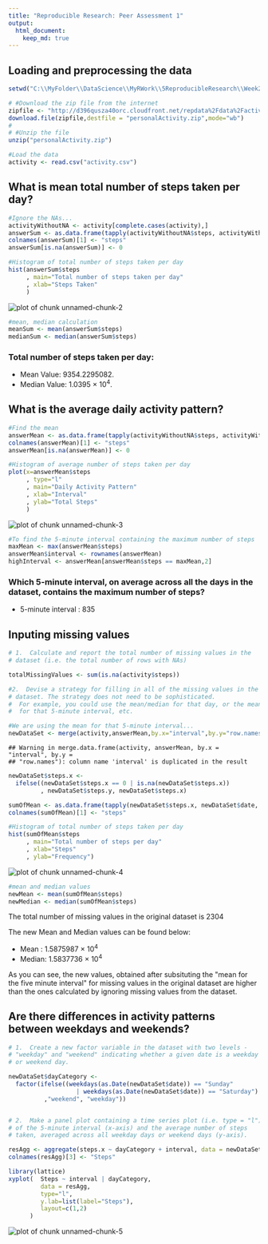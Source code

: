 ```yaml
---
title: "Reproducible Research: Peer Assessment 1"
output: 
  html_document:
    keep_md: true
---
```



## Loading and preprocessing the data


```r
setwd("C:\\MyFolder\\DataScience\\MyRWork\\5ReproducibleResearch\\Week2\\Project")

# #Download the zip file from the internet
zipfile <- "http://d396qusza40orc.cloudfront.net/repdata%2Fdata%2Factivity.zip"
download.file(zipfile,destfile = "personalActivity.zip",mode="wb")
# 
# #Unzip the file
unzip("personalActivity.zip")

#Load the data
activity <- read.csv("activity.csv")
```

## What is mean total number of steps taken per day?


```r
#Ignore the NAs...
activityWithoutNA <- activity[complete.cases(activity),]
answerSum <- as.data.frame(tapply(activityWithoutNA$steps, activityWithoutNA$date, sum))
colnames(answerSum)[1] <- "steps"
answerSum[is.na(answerSum)] <- 0

#Histogram of total number of steps taken per day
hist(answerSum$steps
     , main="Total number of steps taken per day"
     , xlab="Steps Taken"
     )
```

![plot of chunk unnamed-chunk-2](figure/unnamed-chunk-2-1.png) 

```r
#mean, median calculation
meanSum <- mean(answerSum$steps)
medianSum <- median(answerSum$steps)
```

### Total number of steps taken per day:
* Mean Value: 9354.2295082.
* Median Value: 1.0395 &times; 10<sup>4</sup>.

## What is the average daily activity pattern?


```r
#Find the mean
answerMean <- as.data.frame(tapply(activityWithoutNA$steps, activityWithoutNA$interval, mean))
colnames(answerMean)[1] <- "steps"
answerMean[is.na(answerMean)] <- 0

#Histogram of average number of steps taken per day
plot(x=answerMean$steps
     , type="l"
     , main="Daily Activity Pattern"
     , xlab="Interval"
     , ylab="Total Steps"
     )
```

![plot of chunk unnamed-chunk-3](figure/unnamed-chunk-3-1.png) 

```r
#To find the 5-minute interval containing the maximum number of steps
maxMean <- max(answerMean$steps)
answerMean$interval <- rownames(answerMean)
highInterval <- answerMean[answerMean$steps == maxMean,2]
```

### Which 5-minute interval, on average across all the days in the dataset, contains the maximum number of steps?
* 5-minute interval : 835

## Inputing missing values


```r
# 1.  Calculate and report the total number of missing values in the 
# dataset (i.e. the total number of rows with NAs)

totalMissingValues <- sum(is.na(activity$steps)) 

#2.  Devise a strategy for filling in all of the missing values in the 
# dataset. The strategy does not need to be sophisticated. 
#  For example, you could use the mean/median for that day, or the mean 
#  for that 5-minute interval, etc.

#We are using the mean for that 5-minute interval...
newDataSet <- merge(activity,answerMean,by.x="interval",by.y="row.names")
```

```
## Warning in merge.data.frame(activity, answerMean, by.x = "interval", by.y =
## "row.names"): column name 'interval' is duplicated in the result
```

```r
newDataSet$steps.x <- 
  ifelse((newDataSet$steps.x == 0 | is.na(newDataSet$steps.x))
         , newDataSet$steps.y, newDataSet$steps.x)

sumOfMean <- as.data.frame(tapply(newDataSet$steps.x, newDataSet$date, sum))
colnames(sumOfMean)[1] <- "steps"

#Histogram of total number of steps taken per day
hist(sumOfMean$steps
     , main="Total number of steps per day"
     , xlab="Steps"
     , ylab="Frequency")
```

![plot of chunk unnamed-chunk-4](figure/unnamed-chunk-4-1.png) 

```r
#mean and median values
newMean <- mean(sumOfMean$steps)
newMedian <- median(sumOfMean$steps)
```

The total number of missing values in the original dataset is 2304

The new Mean and Median values can be found below:
* Mean : 1.5875987 &times; 10<sup>4</sup>
* Median: 1.5837736 &times; 10<sup>4</sup>

As you can see, the new values, obtained after subsituting the "mean for the five
  minute interval" for missing values in the original dataset are  higher than the
  ones calculated by ignoring missing values from the dataset.


## Are there differences in activity patterns between weekdays and weekends?


```r
# 1.  Create a new factor variable in the dataset with two levels - 
# "weekday" and "weekend" indicating whether a given date is a weekday 
# or weekend day.

newDataSet$dayCategory <- 
  factor(ifelse((weekdays(as.Date(newDataSet$date)) == "Sunday" 
                   | weekdays(as.Date(newDataSet$date)) == "Saturday")
          ,"weekend", "weekday"))


# 2.  Make a panel plot containing a time series plot (i.e. type = "l") 
# of the 5-minute interval (x-axis) and the average number of steps 
# taken, averaged across all weekday days or weekend days (y-axis). 

resAgg <- aggregate(steps.x ~ dayCategory + interval, data = newDataSet, mean)
colnames(resAgg)[3] <- "Steps"

library(lattice)
xyplot(  Steps ~ interval | dayCategory,
         data = resAgg,
         type="l",
         y.lab=list(label="Steps"),
         layout=c(1,2)
      )
```

![plot of chunk unnamed-chunk-5](figure/unnamed-chunk-5-1.png) 
 
